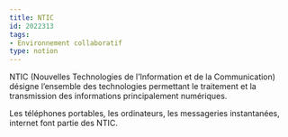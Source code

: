 ```yaml
---
title: NTIC
id: 2022313
tags:
- Environnement collaboratif
type: notion
---
```


NTIC (Nouvelles Technologies de l’Information et de la Communication) désigne l’ensemble des technologies permettant le traitement et la transmission des informations principalement numériques. 

Les téléphones portables, les ordinateurs, les messageries instantanées, internet font partie des NTIC.

